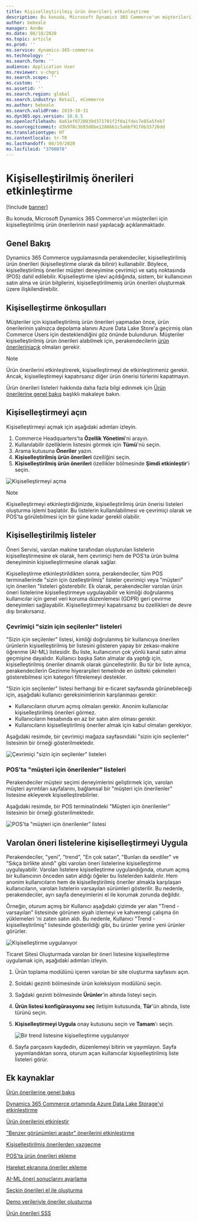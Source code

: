 ```yaml
---
title: Kişiselleştirilmiş ürün önerileri etkinleştirme
description: Bu konuda, Microsoft Dynamics 365 Commerce'un müşterileri için kişiselleştirilmiş ürün önerilerinin nasıl yapılacağı açıklanmaktadır.
author: bebeale
manager: AnnBe
ms.date: 08/18/2020
ms.topic: article
ms.prod: ''
ms.service: dynamics-365-commerce
ms.technology: ''
ms.search.form: ''
audience: Application User
ms.reviewer: v-chgri
ms.search.scope: ''
ms.custom: ''
ms.assetid: ''
ms.search.region: global
ms.search.industry: Retail, eCommerce
ms.author: bebeale
ms.search.validFrom: 2019-10-31
ms.dyn365.ops.version: 10.0.5
ms.openlocfilehash: 8a61ef0720839d371701f2f0a1fdec7e85a5feb7
ms.sourcegitcommit: d3b970c3b93d8be12886b1c5a6bf91f0b33726dd
ms.translationtype: HT
ms.contentlocale: tr-TR
ms.lasthandoff: 08/19/2020
ms.locfileid: "3700878"
---
```

# <a name="enable-personalized-recommendations"></a>Kişiselleştirilmiş önerileri etkinleştirme

[!include [banner](includes/banner.md)]

Bu konuda, Microsoft Dynamics 365 Commerce'un müşterileri için kişiselleştirilmiş ürün önerilerinin nasıl yapılacağı açıklanmaktadır.

## <a name="overview"></a>Genel Bakış

Dynamics 365 Commerce uygulamasında perakendeciler, kişiselleştirilmiş ürün önerileri (kişiselleştirme olarak da bilinir) kullanabilir. Böylece, kişiselleştirilmiş öneriler müşteri deneyimine çevrimiçi ve satış noktasında (POS) dahil edilebilir. Kişiselleştirme işlevi açıldığında, sistem, bir kullanıcının satın alma ve ürün bilgilerini, kişiselleştirilmemiş ürün önerileri oluşturmak üzere ilişkilendirebilir.

## <a name="personalization-prerequisites"></a>Kişiselleştirme önkoşulları

Müşteriler için kişiselleştirilmiş ürün önerileri yapmadan önce, ürün önerilerinin yalnızca depolama alanını Azure Data Lake Store'a geçirmiş olan Commerce Users için desteklendiğini göz önünde bulundurun. Müşteriler kişiselleştirilmiş ürün önerileri alabilmek için, perakendecilerin [ürün önerileriniaçık](enable-product-recommendations.md) olmaları gerekir.

> [!NOTE]
> Ürün önerilerini etkinleştirerek, kişiselleştirmeyi de etkinleştirmeniz gerekir. Ancak, kişiselleştirmeyi kapatırsanız diğer ürün önerisi türlerini kapatmayın.

Ürün önerileri listeleri hakkında daha fazla bilgi edinmek için [Ürün önerilerine genel bakış](product-recommendations.md) başlıklı makaleye bakın.

## <a name="turn-on-personalization"></a>Kişiselleştirmeyi açın

Kişiselleştirmeyi açmak için aşağıdaki adımları izleyin.

1. Commerce Headquarters'ta **Özellik Yönetimi**'ni arayın.
1. Kullanılabilir özelliklerin listesini görmek için **Tümü**'nü seçin. 
1. Arama kutusuna **Öneriler** yazın.
1. **Kişiselleştirilmiş ürün önerileri** özelliğini seçin.
1. **Kişiselleştirilmiş ürün önerileri** özellikler bölmesinde **Şimdi etkinleştir**'i seçin.

![Kişiselleştirmeyi açma](./media/FeatureManagement_Personalized.PNG)

> [!NOTE]
> Kişiselleştirmeyi etkinleştirdiğinizde, kişiselleştirilmiş ürün önerisi listeleri oluşturma işlemi başlatılır. Bu listelerin kullanılabilmesi ve çevrimiçi olarak ve POS'ta görülebilmesi için bir güne kadar gerekli olabilir.

## <a name="personalized-lists"></a>Kişiselleştirilmiş listeler

Öneri Servisi, varolan makine tarafından oluşturulan listelerin kişiselleştirmesine ek olarak, hem çevrimiçi hem de POS'ta ürün bulma deneyiminin kişiselleştirmesine olanak sağlar.

Kişiselleştirme etkinleştirildikten sonra, perakendeciler, tüm POS terminallerinde "sizin için özelleştirilmiş" listeler çevrimiçi veya "müşteri" için önerilen "listeleri gösterebilir. Ek olarak, perakendeciler varolan ürün öneri listelerine kişiselleştirmeye uygulayabilir ve kimliği doğrulanmış kullanıcılar için genel veri koruma düzenlemesi (GDPR) geri çevirme deneyimleri sağlayabilir. Kişiselleştirmeyi kapatırsanız bu özellikleri de devre dışı bırakırsanız.

### <a name="online-picks-for-you-lists"></a>Çevrimiçi "sizin için seçilenler" listeleri

"Sizin için seçilenler" listesi, kimliği doğrulanmış bir kullanıcıya önerilen ürünlerin kişiselleştirilmiş bir listesini gösteren yapay bir zekası-makine öğrenme (AI-ML) listesidir. Bu liste, kullanıcının çok yönlü kanal satın alma geçmişine dayalıdır. Kullanıcı başka Satın almalar da yaptığı için, kişiselleştirilmiş öneriler dinamik olarak güncelleştirilir. Bu tür bir liste ayrıca, perakendecilerin Gezinme hiyerarşileri temelinde en üstteki çekmeleri gösterebilmesi için kategori filtrelemeyi destekler.

"Sizin için seçilenler" listesi herhangi bir e-ticaret sayfasında görünebileceği için, aşağıdaki kullanıcı gereksinimlerinin karşılanması gerekir:

- Kullanıcıların oturum açmış olmaları gerekir. Anonim kullanıcılar kişiselleştirilmiş önerileri görmez.
- Kullanıcıların hesabında en az bir satın alım olması gerekir.
- Kullanıcıların kişiselleştirilmiş öneriler almak için kabul olmaları gerekiyor.

Aşağıdaki resimde, bir çevrimiçi mağaza sayfasındaki "sizin için seçilenler" listesinin bir örneği gösterilmektedir.

![Çevrimiçi "sizin için seçilenler" listeleri](./media/picksforyou.png)

### <a name="recommended-for-customer-lists-at-the-pos"></a>POS'ta "müşteri için önerilenler" listeleri

Perakendeciler müşteir seçimi deneyimlerini geliştirmek için, varolan müşteri ayrıntıları sayfalarını, bağlamsal bir "müşteri için önerilenler" listesine ekleyerek kişiselleştirebilirler.

Aşağıdaki resimde, bir POS terminalindeki "Müşteri için önerilenler" listesinin bir örneği gösterilmektedir.

![POS'ta "müşteri için önerilenler" listesi](./media/picksonpos.png)

## <a name="apply-personalization-to-existing-recommendation-lists"></a>Varolan öneri listelerine kişiselleştirmeyi Uygula

Perakendeciler, "yeni", "trend", "En çok satan", "Bunları da sevdiler" ve "Sıkça birlikte alındı" gibi varolan öneri listelerine kişiselleştirme uygulayabilir. Varolan listelere kişiselleştirme uygulandığında, oturum açmış bir kullanıcının önceden satın aldığı öğeler bu listelerden kaldırılır. Hem anonim kullanıcıların hem de kişiselleştirilmiş öneriler almakla karşılaşan kullanıcıların, varolan listelerin varsayılan sürümleri gösterilir. Bu nedenle, perakendeciler, ayrı sayfa deneyimlerini el ile korumak zorunda değildir.

Örneğin, oturum açmış bir Kullanıcı aşağıdaki çizimde yer alan "Trend - varsayılan" listesinde görünen siyah izlemeyi ve kahverengi çalışma ön yüklemeleri 'ni zaten satın aldı. Bu nedenle, Kullanıcı "Trend - kişiselleştirilmiş" listesinde gösterildiği gibi, bu ürünler yerine yeni ürünler görürler.

![Kişiselleştirme uygulanıyor](./media/applypersonalization.png)

Ticaret Sitesi Oluşturmada varolan bir öneri listesine kişiselleştirme uygulamak için, aşağıdaki adımları izleyin.

1. Ürün toplama modülünü içeren varolan bir site oluşturma sayfasını açın.
1. Soldaki gezinti bölmesinde ürün koleksiyon modülünü seçin.
1. Sağdaki gezinti bölmesinde **Ürünler**'in altında listeyi seçin.
1. **Ürün listesi konfigürasyonu seç** iletişim kutusunda, **Tür**'ün altında, liste türünü seçin.
1. **Kişiselleştirmeyi Uygula** onay kutusunu seçin ve **Tamam**'ı seçin.

    ![Bir trend listesine kişiselleştirme uygulanıyor](./media/ApplyPersonalizationToTrending.PNG)

1. Sayfa parçasını kaydedin, düzenlemeyi bitirin ve yayımlayın. Sayfa yayımlandıktan sonra, oturum açan kullanıcılar kişiselleştirilmiş liste listeleri görür.

## <a name="additional-resources"></a>Ek kaynaklar

[Ürün önerilerine genel bakış](product-recommendations.md)

[Dynamics 365 Commerce ortamında Azure Data Lake Storage'yi etkinleştirme](enable-adls-environment.md)

[Ürün önerilerini etkinleştir](enable-product-recommendations.md)

["Benzer görünümleri araştır" önerilerini etkinleştirme](shop-similar-looks.md)

[Kişiselleştirilmiş önerilerden vazgeçme](personalization-gdpr.md)

[POS'ta ürün önerileri ekleme](product.md)

[Hareket ekranına öneriler ekleme](add-recommendations-control-pos-screen.md)

[AI-ML öneri sonuçlarını ayarlama](modify-product-recommendation-results.md)

[Seçkin önerileri el ile oluşturma](create-editorial-recommendation-lists.md)

[Demo verileriyle öneriler oluşturma](product-recommendations-demo-data.md)

[Ürün önerileri SSS](faq-recommendations.md)
